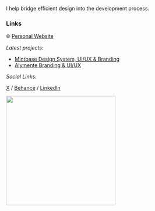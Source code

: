 I help bridge efficient design into the development process.

### Links

🌐 [Personal Website](https://marcelokunze.com/)
    
 *Latest projects:*
  - [Mintbase Design System, UI/UX & Branding](https://www.behance.net/gallery/169239729/Mintbase-NFT-Design-System-UIUX-Brand)
  - [Alymente Branding & UI/UX](https://www.behance.net/gallery/107144095/Identidade-Visual-e-App-Alymente)

 *Social Links:*
 
[X](https://twitter.com/marcelokunze) / [Behance](https://behance.net/marcelokunze) / [LinkedIn](https://www.linkedin.com/in/marcelo-kunze-6538a3139/)


<a href="https://www.mintbase.xyz/meta/flyingthings.mintbase1.near:550dbf515108475158acd53e684ffd48" target="_blank">
  <img src="https://arweave.net/0_bausFfPb0pPmpkJxwIy-rMOGGjHz7spKigjGvgQ0A" style="width: 300px"/>
</a>
